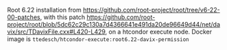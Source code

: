 Root 6.22 installation from https://github.com/root-project/root/tree/v6-22-00-patches, with this patch https://github.com/root-project/root/blob/5dc62c29c130a7d4366641e491da20de96649d44/net/davix/src/TDavixFile.cxx#L420-L429, on a htcondor execute node. 
Docker image is ```ttedesch/htcondor-execute:root6.22-davix-permission```
